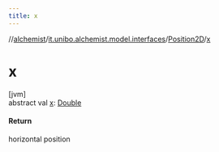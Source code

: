 ```yaml
---
title: x
---
```

//[alchemist](../../../index.html)/[it.unibo.alchemist.model.interfaces](../index.html)/[Position2D](index.html)/[x](x.html)



# x



[jvm]\
abstract val [x](x.html): [Double](https://kotlinlang.org/api/latest/jvm/stdlib/kotlin/-double/index.html)



#### Return



horizontal position




